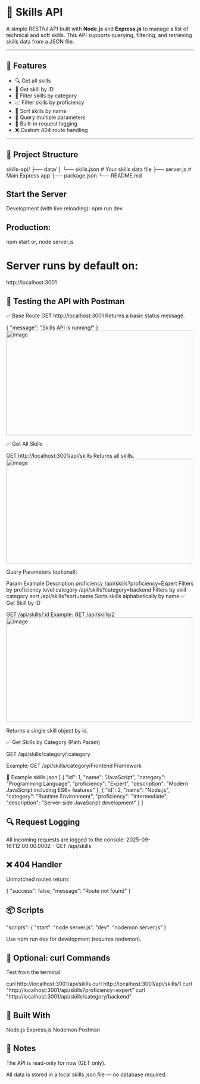 # 🧠 Skills API

A simple RESTful API built with **Node.js** and **Express.js** to manage a list of technical and soft skills. This API supports querying, filtering, and retrieving skills data from a JSON file.

---

## 🚀 Features

- 🔍 Get all skills
- 🎯 Get skill by ID
- 📂 Filter skills by category
- 📈 Filter skills by proficiency
- 🔡 Sort skills by name
- 🧪 Query multiple parameters
- 📝 Built-in request logging
- ❌ Custom 404 route handling

---

## 📁 Project Structure
skills-api/
├── data/
│ └── skills.json # Your skills data file
├── server.js # Main Express app
├── package.json
└── README.md

## Start the Server
Development (with live reloading):
npm run dev

## Production:
npm start
or, node server.js

# Server runs by default on:
http://localhost:3001

## 🧪 Testing the API with Postman
✅ Base Route
GET http://localhost:3001 
Returns a basic status message.

{
  "message": "Skills API is running!"
}
<img width="500" height="280" alt="image" src="https://github.com/user-attachments/assets/34e95c08-65ac-49c7-a07f-ed0af4c91ec6" />


✅ Get All Skills

GET http://localhost:3001/api/skills
Returns all skills.
<img width="500" height="280" alt="image" src="https://github.com/user-attachments/assets/d60a5cd1-a8ec-48d3-9f8b-1f7e6e75c352" />

Query Parameters (optional):

Param	Example	Description
proficiency	/api/skills?proficiency=Expert	Filters by proficiency level
category	/api/skills?category=backend	Filters by skill category
sort	/api/skills?sort=name	Sorts skills alphabetically by name
✅ Get Skill by ID

GET /api/skills/:id
Example:
GET /api/skills/2
<img width="500" height="280" alt="image" src="https://github.com/user-attachments/assets/2fea3159-ca09-4742-8474-3284f00a7ca2" />


Returns a single skill object by id.

✅ Get Skills by Category (Path Param)

GET /api/skills/category/:category

Example:
GET /api/skills/category/Frontend Framework

🧰 Example skills.json
[
  {
    "id": 1,
    "name": "JavaScript",
    "category": "Programming Language",
    "proficiency": "Expert",
    "description": "Modern JavaScript including ES6+ features"
  },
  {
    "id": 2,
    "name": "Node.js",
    "category": "Runtime Environment",
    "proficiency": "Intermediate",
    "description": "Server-side JavaScript development"
  }
]

## 🔍 Request Logging

All incoming requests are logged to the console:
2025-09-16T12:00:00.000Z - GET /api/skills

## ❌ 404 Handler

Unmatched routes return:

{
  "success": false,
  "message": "Route not found"
}

## 📦 Scripts
"scripts": {
  "start": "node server.js",
  "dev": "nodemon server.js"
}


Use npm run dev for development (requires nodemon).

## 🧪 Optional: curl Commands

Test from the terminal:

curl http://localhost:3001/api/skills
curl http://localhost:3001/api/skills/1
curl "http://localhost:3001/api/skills?proficiency=expert"
curl "http://localhost:3001/api/skills/category/backend"

## 👷 Built With

Node.js
Express.js
Nodemon
Postman

## 📌 Notes

The API is read-only for now (GET only).

All data is stored in a local skills.json file — no database required.
